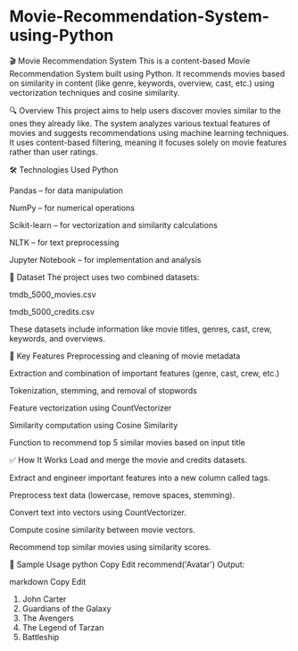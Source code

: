 # Movie-Recommendation-System-using-Python

🎬 Movie Recommendation System
This is a content-based Movie Recommendation System built using Python. It recommends movies based on similarity in content (like genre, keywords, overview, cast, etc.) using vectorization techniques and cosine similarity.

🔍 Overview
This project aims to help users discover movies similar to the ones they already like. The system analyzes various textual features of movies and suggests recommendations using machine learning techniques. It uses content-based filtering, meaning it focuses solely on movie features rather than user ratings.

🛠️ Technologies Used
Python

Pandas – for data manipulation

NumPy – for numerical operations

Scikit-learn – for vectorization and similarity calculations

NLTK – for text preprocessing

Jupyter Notebook – for implementation and analysis

📁 Dataset
The project uses two combined datasets:

tmdb_5000_movies.csv

tmdb_5000_credits.csv

These datasets include information like movie titles, genres, cast, crew, keywords, and overviews.

📌 Key Features
Preprocessing and cleaning of movie metadata

Extraction and combination of important features (genre, cast, crew, etc.)

Tokenization, stemming, and removal of stopwords

Feature vectorization using CountVectorizer

Similarity computation using Cosine Similarity

Function to recommend top 5 similar movies based on input title

✅ How It Works
Load and merge the movie and credits datasets.

Extract and engineer important features into a new column called tags.

Preprocess text data (lowercase, remove spaces, stemming).

Convert text into vectors using CountVectorizer.

Compute cosine similarity between movie vectors.

Recommend top similar movies using similarity scores.

🧪 Sample Usage
python
Copy
Edit
recommend('Avatar')
Output:

markdown
Copy
Edit
1. John Carter  
2. Guardians of the Galaxy  
3. The Avengers  
4. The Legend of Tarzan  
5. Battleship

